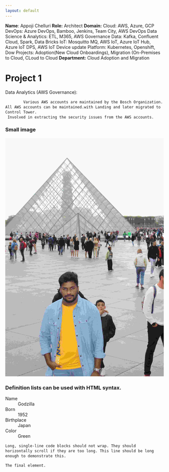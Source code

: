 ```yaml
---
layout: default
---
```

**Name**: Appoji Chelluri
**Role:** Architect
**Domain:** 
     Cloud: AWS, Azure, GCP
     DevOps: Azure DevOps, Bamboo, Jenkins, Team City, AWS DevOps
     Data Science & Analytics: ETL, M365, AWS Governance
     Data: Kafka, Confluent Cloud, Spark, Data Bricks
     IoT: Mosquitto MQ, AWS IoT, Azure IoT Hub, Azure IoT DPS, AWS IoT Device update
     Platform: Kubernetes, Openshift, Dow
     Projects: Adoption(New Cloud Onboardings), Migration (On-Premises to Cloud, CLoud to Cloud
**Department:** Cloud Adoption and Migration     

# Project 1

Data Analytics (AWS Governance):

            Various AWS accounts are maintained by the Bosch Organization. All AWS accounts can be maintained.with Landing and later migrated to Control Tower. 
	 Involved in extracting the security issues from the AWS accounts.


### Small image

![Octocat](https://github.com/chelluriappoji/chelluriappoji.github.io/blob/master/mypic.JPG)


### Definition lists can be used with HTML syntax.

<dl>
<dt>Name</dt>
<dd>Godzilla</dd>
<dt>Born</dt>
<dd>1952</dd>
<dt>Birthplace</dt>
<dd>Japan</dd>
<dt>Color</dt>
<dd>Green</dd>
</dl>

```
Long, single-line code blocks should not wrap. They should horizontally scroll if they are too long. This line should be long enough to demonstrate this.
```

```
The final element.
```
